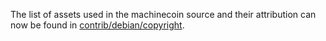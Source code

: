 The list of assets used in the machinecoin source and their attribution can now be found in [contrib/debian/copyright](../contrib/debian/copyright).
